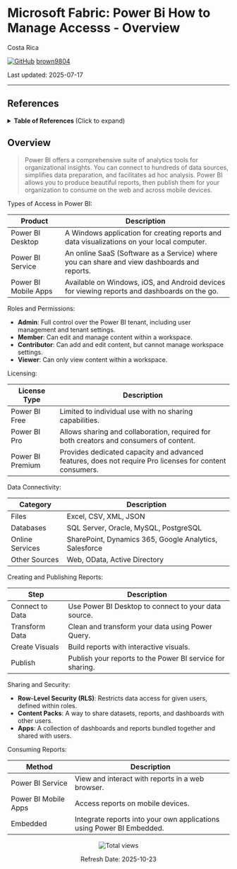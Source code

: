# Microsoft Fabric: Power Bi How to Manage Accesss - Overview 

Costa Rica

[![GitHub](https://img.shields.io/badge/--181717?logo=github&logoColor=ffffff)](https://github.com/)
[brown9804](https://github.com/brown9804)

Last updated: 2025-07-17

------------------------------------------

## References 

<details>
<summary><b>Table of References </b> (Click to expand)</summary>

- [Roles in workspaces in Microsoft Fabric](https://learn.microsoft.com/en-us/fabric/get-started/roles-workspaces#-workspace-roles)
- [Permission model](https://learn.microsoft.com/en-us/fabric/security/permission-model)
- [Row-level security (RLS) with Power BI](https://learn.microsoft.com/en-us/fabric/security/service-admin-row-level-security)
  
</details>


## Overview 

> Power BI offers a comprehensive suite of analytics tools for organizational insights. You can connect to hundreds of data sources, simplifies data preparation, and facilitates ad hoc analysis. Power BI allows you to produce beautiful reports, then publish them for your organization to consume on the web and across mobile devices.

Types of Access in Power BI:

| **Product**           | **Description**                                                                 |
|-----------------------|---------------------------------------------------------------------------------|
| Power BI Desktop      | A Windows application for creating reports and data visualizations on your local computer. |
| Power BI Service      | An online SaaS (Software as a Service) where you can share and view dashboards and reports. |
| Power BI Mobile Apps  | Available on Windows, iOS, and Android devices for viewing reports and dashboards on the go. |


Roles and Permissions:

- **Admin**: Full control over the Power BI tenant, including user management and tenant settings.
- **Member**: Can edit and manage content within a workspace.
- **Contributor**: Can add and edit content, but cannot manage workspace settings.
- **Viewer**: Can only view content within a workspace.

Licensing:

| **License Type**     | **Description**                                                                 |
|----------------------|---------------------------------------------------------------------------------|
| Power BI Free        | Limited to individual use with no sharing capabilities.                         |
| Power BI Pro         | Allows sharing and collaboration, required for both creators and consumers of content. |
| Power BI Premium     | Provides dedicated capacity and advanced features, does not require Pro licenses for content consumers. |

Data Connectivity:

| **Category**         | **Description**                                                                 |
|----------------------|---------------------------------------------------------------------------------|
| Files                | Excel, CSV, XML, JSON                                                           |
| Databases            | SQL Server, Oracle, MySQL, PostgreSQL                                           |
| Online Services      | SharePoint, Dynamics 365, Google Analytics, Salesforce                          |
| Other Sources        | Web, OData, Active Directory                                                    |

Creating and Publishing Reports:

| **Step**             | **Description**                                                                 |
|----------------------|---------------------------------------------------------------------------------|
| Connect to Data      | Use Power BI Desktop to connect to your data source.                            |
| Transform Data       | Clean and transform your data using Power Query.                                |
| Create Visuals       | Build reports with interactive visuals.                                         |
| Publish              | Publish your reports to the Power BI service for sharing.                       |

Sharing and Security:
- **Row-Level Security (RLS)**: Restricts data access for given users, defined within roles.
- **Content Packs**: A way to share datasets, reports, and dashboards with other users.
- **Apps**: A collection of dashboards and reports bundled together and shared with users.

Consuming Reports:

| **Method**           | **Description**                                                                 |
|----------------------|---------------------------------------------------------------------------------|
| Power BI Service     | View and interact with reports in a web browser.                                |
| Power BI Mobile Apps | Access reports on mobile devices.                                               |
| Embedded             | Integrate reports into your own applications using Power BI Embedded.           |


<!-- START BADGE -->
<div align="center">
  <img src="https://img.shields.io/badge/Total%20views-1532-limegreen" alt="Total views">
  <p>Refresh Date: 2025-10-23</p>
</div>
<!-- END BADGE -->
